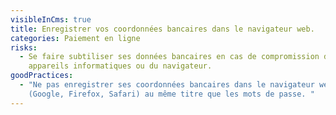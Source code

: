 ```yaml
---
visibleInCms: true
title: Enregistrer vos coordonnées bancaires dans le navigateur web.
categories: Paiement en ligne
risks:
  - Se faire subtiliser ses données bancaires en cas de compromission de ses
    appareils informatiques ou du navigateur.
goodPractices:
  - "Ne pas enregistrer ses coordonnées bancaires dans le navigateur web
    (Google, Firefox, Safari) au même titre que les mots de passe. "
---
```

